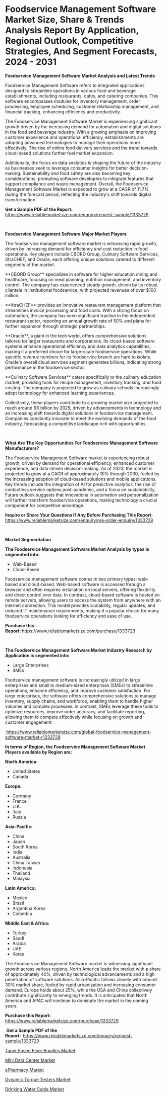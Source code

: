 <p><h1>Foodservice Management Software Market Size, Share & Trends Analysis Report By Application, Regional Outlook, Competitive Strategies, And Segment Forecasts, 2024 - 2031</h1></p><p><strong>Foodservice Management Software Market Analysis and Latest Trends</strong></p>
<p><p>Foodservice Management Software refers to integrated applications designed to streamline operations in various food and beverage establishments, including restaurants, cafes, and catering companies. This software encompasses modules for inventory management, order processing, employee scheduling, customer relationship management, and financial tracking, enhancing efficiency and productivity.</p><p>The Foodservice Management Software Market is experiencing significant growth driven by the increasing demand for automation and digital solutions in the food and beverage industry. With a growing emphasis on improving customer experience and operational efficiency, establishments are adopting advanced technologies to manage their operations more effectively. The rise of online food delivery services and the trend towards cloud-based solutions further fuel market expansion.</p><p>Additionally, the focus on data analytics is shaping the future of the industry as businesses seek to leverage consumer insights for better decision-making. Sustainability and food safety are also becoming key considerations, prompting software developers to integrate features that support compliance and waste management. Overall, the Foodservice Management Software Market is expected to grow at a CAGR of 11.7% during the forecast period, reflecting the industry's shift towards digital transformation.</p></p>
<p><strong>Get a Sample PDF of the Report:&nbsp;</strong> <a href="https://www.reliablemarketsize.com/enquiry/request-sample/1333729?utm_campaign=1283&utm_medium=2&utm_source=Github&utm_content=ia&utm_term=01102024&utm_id=foodservice-management-software">https://www.reliablemarketsize.com/enquiry/request-sample/1333729</a></p>
<p>&nbsp;</p>
<p><strong>Foodservice Management Software Major Market Players</strong></p>
<p><p>The foodservice management software market is witnessing rapid growth, driven by increasing demand for efficiency and cost reduction in food operations. Key players include CBORD Group, Culinary Software Services, XtraCHEF, and Oracle, each offering unique solutions catered to different segments of the market.</p><p>**CBORD Group** specializes in software for higher education dining and healthcare, focusing on meal planning, nutrition management, and inventory control. The company has experienced steady growth, driven by its robust clientele in institutional foodservice, with projected revenues of over $100 million.</p><p>**XtraCHEF** provides an innovative restaurant management platform that streamlines invoice processing and food costs. With a strong focus on automation, the company has seen significant traction in the independent restaurant sector, reporting an annual growth rate of 50% and plans for further expansion through strategic partnerships.</p><p>**Oracle**, a giant in the tech world, offers comprehensive solutions tailored for larger restaurants and corporations. Its cloud-based software systems enhance operational efficiency and data analytics capabilities, making it a preferred choice for large-scale foodservice operations. While specific revenue numbers for its foodservice branch are hard to isolate, Oracle's overall cloud services segment generates billions, indicating strong performance in the foodservice sector.</p><p>**Culinary Software Services** caters specifically to the culinary education market, providing tools for recipe management, inventory tracking, and food costing. The company is projected to grow as culinary schools increasingly adopt technology for enhanced learning experiences.</p><p>Collectively, these players contribute to a growing market size projected to reach around $6 billion by 2025, driven by advancements in technology and an increasing shift towards digital solutions in foodservice management. Companies constantly innovate to meet the evolving demands of the food industry, forecasting a competitive landscape rich with opportunities.</p></p>
<p>&nbsp;</p>
<p><strong>What Are The Key Opportunities For Foodservice Management Software Manufacturers?</strong></p>
<p><p>The Foodservice Management Software market is experiencing robust growth, driven by demand for operational efficiency, enhanced customer experience, and data-driven decision-making. As of 2023, the market is projected to grow at a CAGR of approximately 10% through 2030, fueled by the increasing adoption of cloud-based solutions and mobile applications. Key trends include the integration of AI for predictive analytics, the rise of contactless service options post-pandemic, and a focus on sustainability. Future outlook suggests that innovations in automation and personalization will further transform foodservice operations, making technology a crucial component for competitive advantage.</p></p>
<p><strong>Inquire or Share Your Questions If Any Before Purchasing This Report:</strong> <a href="https://www.reliablemarketsize.com/enquiry/pre-order-enquiry/1333729?utm_campaign=1283&utm_medium=2&utm_source=Github&utm_content=ia&utm_term=01102024&utm_id=foodservice-management-software">https://www.reliablemarketsize.com/enquiry/pre-order-enquiry/1333729</a></p>
<p>&nbsp;</p>
<p><strong>Market Segmentation</strong></p>
<p><strong>The Foodservice Management Software Market Analysis by types is segmented into:</strong></p>
<p><ul><li>Web-Based</li><li>Cloud-Based</li></ul></p>
<p><p>Foodservice management software comes in two primary types: web-based and cloud-based. Web-based software is accessed through a browser and often requires installation on local servers, offering flexibility and direct control over data. In contrast, cloud-based software is hosted on remote servers, allowing users to access the system from anywhere with an internet connection. This model provides scalability, regular updates, and reduced IT maintenance requirements, making it a popular choice for many foodservice operations looking for efficiency and ease of use.</p></p>
<p><strong>Purchase this Report:&nbsp;</strong><a href="https://www.reliablemarketsize.com/purchase/1333729?utm_campaign=1283&utm_medium=2&utm_source=Github&utm_content=ia&utm_term=01102024&utm_id=foodservice-management-software">https://www.reliablemarketsize.com/purchase/1333729</a></p>
<p>&nbsp;</p>
<p><strong>The Foodservice Management Software Market Industry Research by Application is segmented into:</strong></p>
<p><ul><li>Large Enterprises</li><li>SMEs</li></ul></p>
<p><p>Foodservice management software is increasingly utilized in large enterprises and small to medium-sized enterprises (SMEs) to streamline operations, enhance efficiency, and improve customer satisfaction. For large enterprises, the software offers comprehensive solutions to manage inventory, supply chains, and workforce, enabling them to handle higher volumes and complex processes. In contrast, SMEs leverage these tools to optimize resources, improve order accuracy, and facilitate reporting, allowing them to compete effectively while focusing on growth and customer engagement.</p></p>
<p><a href="https://www.reliablemarketsize.com/global-foodservice-management-software-market-r1333729?utm_campaign=1283&utm_medium=2&utm_source=Github&utm_content=ia&utm_term=01102024&utm_id=foodservice-management-software">&nbsp;https://www.reliablemarketsize.com/global-foodservice-management-software-market-r1333729</a></p>
<p><strong>In terms of Region, the Foodservice Management Software Market Players available by Region are:</strong></p>
<p>
    <p> <strong> North America: </strong>
        <ul>
            <li>United States</li>
            <li>Canada</li>
        </ul>
        </p> 
    <p> <strong> Europe: </strong>
        <ul>
            <li>Germany</li>
            <li>France</li>
            <li>U.K.</li>
            <li>Italy</li>
            <li>Russia</li>
        </ul>
        </p> 
    <p> <strong> Asia-Pacific: </strong>
        <ul>
            <li>China</li>
            <li>Japan</li>
            <li>South Korea</li>
            <li>India</li>
            <li>Australia</li>
            <li>China Taiwan</li>
            <li>Indonesia</li>
            <li>Thailand</li>
            <li>Malaysia</li>
        </ul>
        </p> 
    <p> <strong> Latin America: </strong>
        <ul>
            <li>Mexico</li>
            <li>Brazil</li>
            <li>Argentina Korea</li>
            <li>Colombia</li>
        </ul>
        </p> 
    <p> <strong> Middle East & Africa: </strong>
        <ul>
            <li>Turkey</li>
            <li>Saudi</li>
            <li>Arabia</li>
            <li>UAE</li>
            <li>Korea</li>
        </ul>
    </p>
    </p>
<p><p>The Foodservice Management Software market is witnessing significant growth across various regions. North America leads the market with a share of approximately 40%, driven by technological advancements and a high penetration of software solutions. Asia-Pacific follows closely with around 30% market share, fueled by rapid urbanization and increasing consumer demand. Europe holds about 25%, while the USA and China collectively contribute significantly to emerging trends. It is anticipated that North America and APAC will continue to dominate the market in the coming years.</p></p>
<p><strong>Purchase this Report: </strong><a href="https://www.reliablemarketsize.com/purchase/1333729?utm_campaign=1283&utm_medium=2&utm_source=Github&utm_content=ia&utm_term=01102024&utm_id=foodservice-management-software">https://www.reliablemarketsize.com/purchase/1333729</a></p>
<p>&nbsp;<strong>Get a Sample PDF of the Report:&nbsp;&nbsp;</strong><a href="https://www.reliablemarketsize.com/enquiry/request-sample/1333729?utm_campaign=1283&utm_medium=2&utm_source=Github&utm_content=ia&utm_term=01102024&utm_id=foodservice-management-software">https://www.reliablemarketsize.com/enquiry/request-sample/1333729</a></p>
<p><strong></strong></p>
<p><p><a href="https://issuu.com/reportprime-2/docs/taper-fused-fiber-bundles-market-si_c95fd26e3eba54?utm_campaign=1283&utm_medium=2&utm_source=Github&utm_content=ia&utm_term=01102024&utm_id=foodservice-management-software">Taper Fused Fiber Bundles Market</a></p><p><a href="https://www.linkedin.com/pulse/what-current-future-prospects-mini-data-center-market-analysis-5w0yc?utm_campaign=1283&utm_medium=2&utm_source=Github&utm_content=ia&utm_term=01102024&utm_id=foodservice-management-software">Mini Data Center Market</a></p><p><a href="https://www.linkedin.com/pulse/global-epharmacy-industry-analysis-report-market-size-share-ypqbf?utm_campaign=1283&utm_medium=2&utm_source=Github&utm_content=ia&utm_term=01102024&utm_id=foodservice-management-software">ePharmacy Market</a></p><p><a href="https://issuu.com/reportprime-2/docs/dynamic-torque-testers-market-size-_86957a8e6074de?utm_campaign=1283&utm_medium=2&utm_source=Github&utm_content=ia&utm_term=01102024&utm_id=foodservice-management-software">Dynamic Torque Testers Market</a></p><p><a href="https://github.com/dringals/Market-Research-Report-List-6/blob/main/drinking-water-cable-market.md?utm_campaign=1283&utm_medium=2&utm_source=Github&utm_content=ia&utm_term=01102024&utm_id=foodservice-management-software">Drinking Water Cable Market</a></p></p>